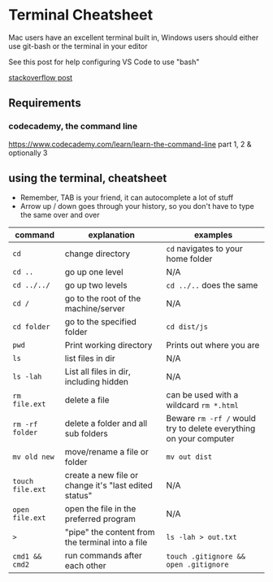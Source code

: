 # Terminal Cheatsheet
Mac users have an excellent terminal built in, Windows users should either use git-bash or the terminal in your editor

See this post for help configuring VS Code to use "bash"

[stackoverflow post](https://stackoverflow.com/questions/42606837/how-to-use-bash-on-windows-from-visual-studio-code-integrated-terminal)

## Requirements
### codecademy, the command line
https://www.codecademy.com/learn/learn-the-command-line 
part 1, 2 & optionally 3

## using the terminal, cheatsheet
 - Remember, TAB is your friend, it can autocomplete a lot of stuff
 - Arrow up / down goes through your history, so you don't have to type the same over and over
 
| command | explanation | examples |
---|---|---
`cd`|change directory | `cd` navigates to your home folder
`cd ..`|go up one level|N/A
`cd ../../`|go up two levels|`cd ../..` does the same
`cd /`|go to the root of the machine/server|N/A
`cd folder`|go to the specified folder|`cd dist/js`
`pwd`|Print working directory| Prints out where you are
`ls`|list files in dir|N/A
`ls -lah`|List all files in dir, including hidden| N/A
`rm file.ext`|delete a file| can be used with a wildcard `rm *.html`
`rm -rf folder`|delete a folder and all sub folders| Beware `rm -rf /` would try to delete everything on your computer
`mv old new`|move/rename a file or folder|`mv out dist`
`touch file.ext`|create a new file or change it's "last edited status"|N/A
`open file.ext`|open the file in the preferred program|N/A
`>`|"pipe" the content from the terminal into a file|`ls -lah > out.txt`
`cmd1 && cmd2`|run commands after each other|`touch .gitignore && open .gitignore`